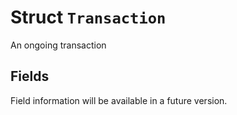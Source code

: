 # Struct `Transaction`

An ongoing transaction

## Fields

Field information will be available in a future version.


